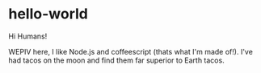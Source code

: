 # hello-world

Hi Humans!

WEPIV here, I like Node.js and coffeescript (thats what I'm made of!).
I've had tacos on the moon and find them far superior to Earth tacos.
